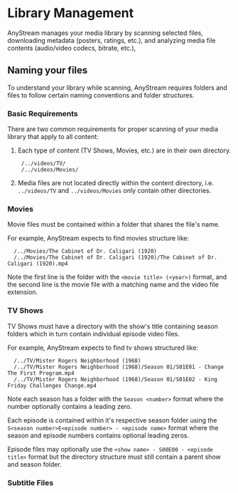 # Library Management

AnyStream manages your media library by scanning selected files, downloading metadata (posters, ratings, etc.), and
analyzing media file contents (audio/video codecs, bitrate, etc.),

## Naming your files

To understand your library while scanning, AnyStream requires folders and files to follow certain naming conventions
and folder structures.

### Basic Requirements

There are two common requirements for proper scanning of your media library that apply to all content:

1. Each type of content (TV Shows, Movies, etc.) are in their own directory.

        /../videos/TV/
        /../videos/Movies/

2. Media files are not located directly within the content directory, i.e. `../videos/TV` and `../videos/Movies` only
   contain other directories.

### Movies

Movie files must be contained within a folder that shares the file's name.

For example, AnyStream expects to find movies structure like:

      /../Movies/The Cabinet of Dr. Caligari (1920)
      /../Movies/The Cabinet of Dr. Caligari (1920)/The Cabinet of Dr. Caligari (1920).mp4

Note the first line is the folder with the `<movie title> (<year>)` format, and the second line is the movie file with
a matching name and the video file extension.

### TV Shows

TV Shows must have a directory with the show's title containing season folders which in turn contain individual episode
video files.

For example, AnyStream expects to find tv shows structured like:

      /../TV/Mister Rogers Neighborhood (1968)
      /../TV/Mister Rogers Neighborhood (1968)/Season 01/S01E01 - Change The First Program.mp4
      /../TV/Mister Rogers Neighborhood (1968)/Season 01/S01E02 - King Friday Challenges Change.mp4

Note each season has a folder with the `Season <number>` format where the number optionally contains a leading zero.

Each episode is contained within it's respective season folder using the
`S<season number>E<episode number> - <episode name>` format where the season and episode numbers contains optional
leading zeros.

Episode files may optionally use the `<show name> - S00E00 - <episode title>` format but the directory structure must
still contain a parent show and season folder.

### Subtitle Files



